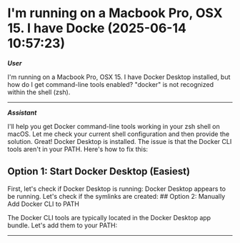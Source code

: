 <!-- Generated by SpecStory -->

# I'm running on a Macbook Pro, OSX 15. I have Docke (2025-06-14 10:57:23)

_**User**_

I'm running on a Macbook Pro, OSX 15. I have Docker Desktop installed, but how do I get command-line tools enabled? "docker" is not recognized within the shell (zsh).

---

_**Assistant**_

I'll help you get Docker command-line tools working in your zsh shell on macOS. Let me check your current shell configuration and then provide the solution. Great! Docker Desktop is installed. The issue is that the Docker CLI tools aren't in your PATH. Here's how to fix this:

## Option 1: Start Docker Desktop (Easiest)

First, let's check if Docker Desktop is running: Docker Desktop appears to be running. Let's check if the symlinks are created: ## Option 2: Manually Add Docker CLI to PATH

The Docker CLI tools are typically located in the Docker Desktop app bundle. Let's add them to your PATH: 

---

